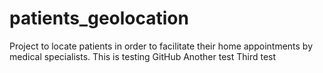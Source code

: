 # patients_geolocation
Project to locate patients in order to facilitate their home appointments by medical specialists.
This is testing GitHub
Another test
Third test
